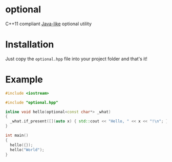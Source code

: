 # optional
C++11 compliant [Java-like](https://docs.oracle.com/javase/8/docs/api/java/util/Optional.html) optional utility

# Installation
Just copy the `optional.hpp` file into your project folder and that's it!

# Example
```cpp
#include <iostream>

#include "optional.hpp"

inline void hello(optional<const char*> _what)
{
  _what.if_present([](auto x) { std::cout << "Hello, " << x << "!\n"; });
}

int main()
{
  hello({});
  hello("World");
}

```
